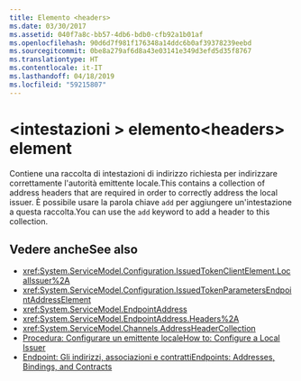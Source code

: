 ```yaml
---
title: Elemento <headers>
ms.date: 03/30/2017
ms.assetid: 040f7a8c-bb57-4db6-bdb0-cfb92a1b01af
ms.openlocfilehash: 90d6d7f981f176348a14ddc6b0af39378239eebd
ms.sourcegitcommit: 0be8a279af6d8a43e03141e349d3efd5d35f8767
ms.translationtype: HT
ms.contentlocale: it-IT
ms.lasthandoff: 04/18/2019
ms.locfileid: "59215807"
---
```

# <a name="headers-element"></a><span data-ttu-id="7c941-102">\<intestazioni > elemento</span><span class="sxs-lookup"><span data-stu-id="7c941-102">\<headers> element</span></span>
<span data-ttu-id="7c941-103">Contiene una raccolta di intestazioni di indirizzo richiesta per indirizzare correttamente l'autorità emittente locale.</span><span class="sxs-lookup"><span data-stu-id="7c941-103">This contains a collection of address headers that are required in order to correctly address the local issuer.</span></span> <span data-ttu-id="7c941-104">È possibile usare la parola chiave `add` per aggiungere un'intestazione a questa raccolta.</span><span class="sxs-lookup"><span data-stu-id="7c941-104">You can use the `add` keyword to add a header to this collection.</span></span>  
  
## <a name="see-also"></a><span data-ttu-id="7c941-105">Vedere anche</span><span class="sxs-lookup"><span data-stu-id="7c941-105">See also</span></span>

- <xref:System.ServiceModel.Configuration.IssuedTokenClientElement.LocalIssuer%2A>
- <xref:System.ServiceModel.Configuration.IssuedTokenParametersEndpointAddressElement>
- <xref:System.ServiceModel.EndpointAddress>
- <xref:System.ServiceModel.EndpointAddress.Headers%2A>
- <xref:System.ServiceModel.Channels.AddressHeaderCollection>
- [<span data-ttu-id="7c941-106">Procedura: Configurare un emittente locale</span><span class="sxs-lookup"><span data-stu-id="7c941-106">How to: Configure a Local Issuer</span></span>](../../../../../docs/framework/wcf/feature-details/how-to-configure-a-local-issuer.md)
- [<span data-ttu-id="7c941-107">Endpoint: Gli indirizzi, associazioni e contratti</span><span class="sxs-lookup"><span data-stu-id="7c941-107">Endpoints: Addresses, Bindings, and Contracts</span></span>](../../../../../docs/framework/wcf/feature-details/endpoints-addresses-bindings-and-contracts.md)
